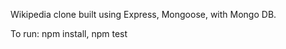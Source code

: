 Wikipedia clone built using Express, Mongoose, with Mongo DB.

To run: npm install,
        npm test
